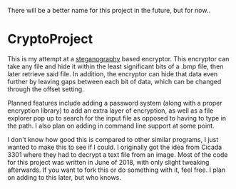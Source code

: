 There will be a better name for this project in the future, but for now..
# CryptoProject

This is my attempt at a [steganography](https://en.wikipedia.org/wiki/Steganography) based encryptor. This encryptor can take any file and hide it within the least significant bits of a .bmp file, then later retrieve said file. In addition, the encryptor can hide that data even further by leaving gaps between each bit of data, which can be changed through the offset setting.

Planned features include adding a password system (along with a proper encryption library) to add an extra layer of encryption, as well as a file explorer pop up to search for the input file as opposed to having to type in the path. I also plan on adding in command line support at some point.

I don't know how good this is compared to other similar programs, I just wanted to make this to see if I could. I originally got the idea from Cicada 3301 where they had to decrypt a text file from an image. Most of the code for this project was written in June of 2018, with only slight tweaking afterwards. If you want to fork this or do something with it, feel free. I plan on adding to this later, but who knows.
